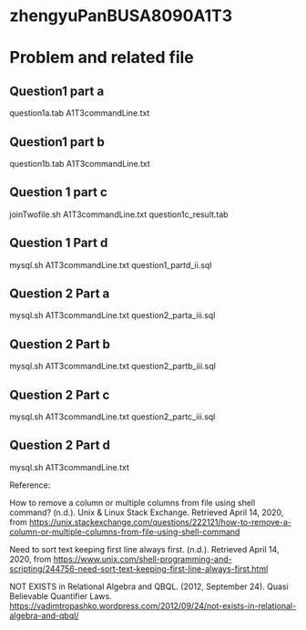 # zhengyuPanBUSA8090A1T3

# Problem and related file

## Question1 part a

question1a.tab
A1T3commandLine.txt


## Question1 part b

question1b.tab
A1T3commandLine.txt

## Question 1 part c

joinTwofile.sh
A1T3commandLine.txt
question1c_result.tab

## Question 1 Part d

mysql.sh
A1T3commandLine.txt
question1_partd_ii.sql

## Question 2 Part a

mysql.sh
A1T3commandLine.txt
question2_parta_iii.sql


## Question 2 Part b

mysql.sh
A1T3commandLine.txt
question2_partb_iii.sql

## Question 2 Part c

mysql.sh
A1T3commandLine.txt
question2_partc_iii.sql

## Question 2 Part d

mysql.sh
A1T3commandLine.txt

Reference:

How to remove a column or multiple columns from file using shell command? (n.d.). Unix & Linux Stack Exchange. Retrieved April 14, 2020, from https://unix.stackexchange.com/questions/222121/how-to-remove-a-column-or-multiple-columns-from-file-using-shell-command

Need to sort text keeping first line always first. (n.d.). Retrieved April 14, 2020, from https://www.unix.com/shell-programming-and-scripting/244756-need-sort-text-keeping-first-line-always-first.html

NOT EXISTS in Relational Algebra and QBQL. (2012, September 24). Quasi Believable Quantifier Laws. https://vadimtropashko.wordpress.com/2012/09/24/not-exists-in-relational-algebra-and-qbql/

